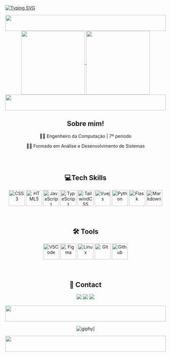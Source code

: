 [![Typing SVG](https://readme-typing-svg.herokuapp.com?font=Fira+Code&duration=6000&pause=1000&center=true&width=1000&weight=500&size=25&color=7F3ACE&lines=%3CBem+vindo+ao+meu+Github!%2F%3E;%3CEu+sou+Emerson+Batista+%F0%9F%98%8E%2F%3E;%3CSou+estudante+de+Engenharia+da+Computa%C3%A7%C3%A3o+pela+UFRPE%2F%3E)](https://git.io/typing-svg)

<img width="100%" height="50" src="https://i.imgur.com/dBaSKWF.gif"/>

<div align="center">  
  <a href="https://github.com/anuraghazra/github-readme-stats">
    <img height=200 align="center" src="https://github-readme-stats.vercel.app/api?username=emersondev21&rank_icon=github&card_width=225&locale=pt-br&theme=midnight-purple" />
  </a>
  <a href="https://github.com/emersondev21/convoychat">
    <img height=200 align="center" src="https://github-readme-stats.vercel.app/api/top-langs?username=emersondev21&layout=compact&langs_count=8&card_width=180&locale=pt-br&theme=midnight-purple" />
  </a>
</div>
<img width="100%" height="50" src="https://i.imgur.com/dBaSKWF.gif"/>
<h2 align="center" underline="none">Sobre mim!</h2>
  <div style="display: inline_block" align="center">
    <p>👨‍💻 Engenheiro da Computação | 7º periodo</p>
    <p>👨‍🎓 Formado em Análise e Desenvolvimento de Sistemas</p>
  </div>
</div>

<br/>
<br/>

<h2 align="center">💻Tech Skills</h2>
  <div style="display: inline_block" align="center" border="none">
    <img src="https://cdn.jsdelivr.net/gh/devicons/devicon/icons/css3/css3-plain.svg" width="50" height="50" alt="CSS3"/>
    <img src="https://cdn.jsdelivr.net/gh/devicons/devicon/icons/html5/html5-plain.svg" width="50" height="50" alt="HTML5"/>
    <img src="https://cdn.jsdelivr.net/gh/devicons/devicon/icons/javascript/javascript-plain.svg" width="50" height="50" alt="JavaScript"/>
    <img src="https://cdn.jsdelivr.net/gh/devicons/devicon/icons/typescript/typescript-plain.svg" width="50" height="50" alt="TypeScript"/>
    <img src="https://cdn.jsdelivr.net/gh/devicons/devicon/icons/tailwindcss/tailwindcss-original.svg" width="50" height="50" alt="TailwindCSS"/>
    <img src="https://cdn.jsdelivr.net/gh/devicons/devicon/icons/vuejs/vuejs-original.svg" width="50" height="50" alt="Vuejs"/>
    <img src="https://cdn.jsdelivr.net/gh/devicons/devicon/icons/python/python-original.svg" width="50" height="50" alt="Python"/>
    <img src="https://cdn.jsdelivr.net/gh/devicons/devicon/icons/flask/flask-original.svg" width="50" height="50" alt="Flask"/>
    <img src="https://cdn.jsdelivr.net/gh/devicons/devicon/icons/markdown/markdown-original.svg" width="50" height="50" alt="Markdown"/>
  </div>

<br/>
<br/>

<h2 align="center"> 🛠️ Tools </h2>
  <div style="display: inline_block" align="center">
    <img src="https://cdn.jsdelivr.net/gh/devicons/devicon/icons/vscode/vscode-original.svg" width="50" height="50" alt="VSCode"/>
    <img src="https://cdn.jsdelivr.net/gh/devicons/devicon/icons/figma/figma-original.svg" width="50" height="50" alt="Figma"/>
    <img src="https://cdn.jsdelivr.net/gh/devicons/devicon/icons/linux/linux-original.svg" width="50" height="50" alt="Linux"/>
    <img src="https://cdn.jsdelivr.net/gh/devicons/devicon/icons/git/git-plain.svg" width="50" height="50" alt="Git"/>
    <img src="https://cdn.jsdelivr.net/gh/devicons/devicon/icons/github/github-original.svg" width="50" height="50" alt="Github"/>
  </div>         

<br/>
<br/>

<h2 align="center"> 📧 Contact </h2>
  <div style="display: inline_block" align="center">
    <a href = "mailto:emerson.dev21@gmail.com"><img src="https://img.shields.io/badge/Gmail-D14836?style=for-the-badge&logo=gmail&logoColor=white" target="_blank"></a>
    <a href="[https://instagram.com/emerson21.dev](https://www.instagram.com/emerson21.dev/)" target="_blank"><img src="https://img.shields.io/badge/-Instagram-%23E4405F?style=for-the-badge&logo=instagram&logoColor=white"></a>
    <a href="https://www.linkedin.com/in/emerson-batista-937826218/" target="_blank"><img src="https://img.shields.io/badge/-LinkedIn-%230077B5?style=for-the-badge&logo=linkedin&logoColor=white"></a>
  
<br/>
<br/>
  
<img width="100%" height="50" src="https://i.imgur.com/dBaSKWF.gif"/>

  ![giphy](https://user-images.githubusercontent.com/84859510/212221009-c84e291d-6951-4e48-b08e-16b88a2bda41.gif)]
  
<img width="100%" height="50" src="https://i.imgur.com/dBaSKWF.gif"/>

